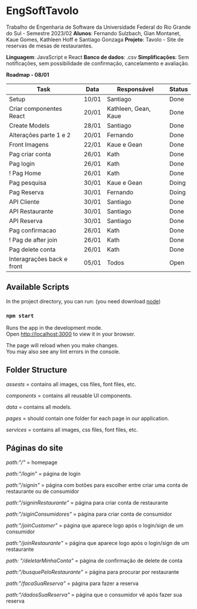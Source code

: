 # EngSoftTavolo

Trabalho de Engenharia de Software da Universidade Federal do Rio Grande do Sul - Semestre 2023/02 
**Alunos**: Fernando Sulzbach, Gian Montanet, Kaue Gomes, Kathleen Hoff e Santiago Gonzaga
**Projeto**: Tavolo -  Site de reservas de mesas de restaurantes.

**Linguagem**: JavaScript e React 
**Banco de dados**: .csv
**Simplificações**: Sem notificações, sem possibilidade de confirmação, cancelamento e avaliação. 

**Roadmap - 08/01**

| Task  | Data | Responsável | **Status** |
| ------------- | ------------- | ------------- | ------------- |
| Setup  | 10/01  | Santiago | Done |
| Criar componentes React  | 20/01  | Kathleen, Gean, Kaue | Done |
| Create Models | 28/01 | Santiago | Done |
| Alterações parte 1 e 2 | 20/01 | Fernando | Done |
| Front Imagens | 22/01 | Kaue e Gean | Done |
| Pag criar conta | 26/01 | Kath | Done |
| Pag login | 26/01 | Kath | Done |
! Pag Home | 26/01 | Kath | Done |
| Pag pesquisa | 30/01 | Kaue e Gean | Doing |
| Pag Reserva | 30/01 | Fernando | Doing
| API Cliente | 30/01 | Santiago | Done |
| API Restaurante | 30/01 | Santiago | Done |
| API Reserva | 30/01 | Santiago | Done |
| Pag confirmacao | 26/01 | Kath | Done |
! Pag de after join | 26/01 | Kath | Done |
| Pag delete conta | 26/01 | Kath | Done |
| Interagrações back e front | 05/01 | Todos | Open |

## Available Scripts

In the project directory, you can run:
(you need download [node](https://nodejs.org/en))

### `npm start`

Runs the app in the development mode.\
Open [http://localhost:3000](http://localhost:3000) to view it in your browser.

The page will reload when you make changes.\
You may also see any lint errors in the console.

## Folder Structure

*assests* = contains all images, css files, font files, etc.

*components* = contains all reusable UI components.

*data* = contains all models.

*pages* = should contain one folder for each page in our application.

*services* = contains all images, css files, font files, etc.

## Páginas do site

*path:"/"* = homepage

*path:"/login"* = página de login

*path:"/signin"* = página com botões para escolher entre criar uma conta de restaurante ou de consumidor

*path:"/signinRestaurante"* = página para criar conta de restaurante

*path:"/siginConsumidores"* = página para criar conta de consumidor

*path:"/joinCustomer"* = página que aparece logo após o login/sign de um consumidor

*path:"/joinRestaurante"* = página que aparece logo após o login/sign de um restaurante

*path: "/deletarMinhaConta"* = página de confirmação de delete de conta

*path:"/busquePeloRestaurante"* = página para procurar por restaurante

*path:"/facaSuaReserva"* = página para fazer a reserva

*path:"/dadosSuaReserva"* = página que o consumidor vê após fazer sua reserva



